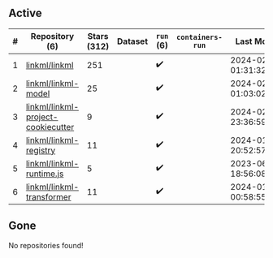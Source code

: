 ## Active
| # | Repository (6) | Stars (312) | Dataset | `run` (6) | `containers-run` | Last Modified |
| --- | --- | --- | --- | --- | --- | --- |
| 1 | [linkml/linkml](https://github.com/linkml/linkml) | 251 |  | :heavy_check_mark: |  | 2024-02-07 01:31:32+00:00 |
| 2 | [linkml/linkml-model](https://github.com/linkml/linkml-model) | 25 |  | :heavy_check_mark: |  | 2024-02-07 01:03:02+00:00 |
| 3 | [linkml/linkml-project-cookiecutter](https://github.com/linkml/linkml-project-cookiecutter) | 9 |  | :heavy_check_mark: |  | 2024-02-02 23:36:59+00:00 |
| 4 | [linkml/linkml-registry](https://github.com/linkml/linkml-registry) | 11 |  | :heavy_check_mark: |  | 2024-01-26 20:52:57+00:00 |
| 5 | [linkml/linkml-runtime.js](https://github.com/linkml/linkml-runtime.js) | 5 |  | :heavy_check_mark: |  | 2023-06-12 18:56:08+00:00 |
| 6 | [linkml/linkml-transformer](https://github.com/linkml/linkml-transformer) | 11 |  | :heavy_check_mark: |  | 2024-01-27 00:58:55+00:00 |

## Gone
No repositories found!
